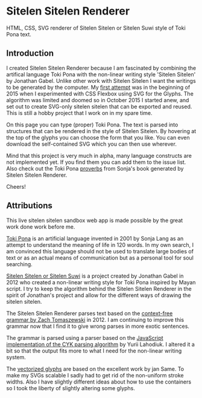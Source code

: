 # Sitelen Sitelen Renderer
HTML, CSS, SVG renderer of Sitelen Sitelen or Sitelen Suwi style of Toki Pona text.

## Introduction
I created Sitelen Sitelen Renderer because I am fascinated by combining the artifical language Toki Pona with the non-linear writing style 'Sitelen Sitelen' by Jonathan Gabel. Unlike other work with Sitelen Sitelen I want the writings to be generated by the computer. My [first attempt](http://nullelement.org/2015/05/living-toki-pona-using-flexbox-layout-and-sitelen-sitelen/) was in the beginning of 2015 when I experimented with CSS Flexbox using SVG for the Glyphs. The algorithm was limited and doomed so in October 2015 I started anew, and set out to create SVG-only sitelen sitelen that can be exported and reused. This is still a hobby project that I work on in my spare time.

On this page you can type (proper) Toki Pona. The text is parsed into structures that can be rendered in the style of Sitelen Sitelen. By hovering at the top of the glyphs you can choose the form that you like. You can even download the self-contained SVG which you can then use wherever.

Mind that this project is very much in alpha, many language constructs are not implemented yet. If you find them you can add them to the issue list. Also check out the Toki Pona [proverbs](http://smoishele.com/sitelensitelen/examples/proverbs/proverbs.html) from Sonja's book generated by Sitelen Sitelen Renderer.</p>

Cheers!

## Attributions

This live sitelen sitelen sandbox web app is made possible by the great work done work before me.

[Toki Pona](http://tokipona.org/) is an artificial language invented in 2001 by Sonja Lang as an attempt to understand the meaning of life in 120 words. In my own search, I am convinced this language should not be used to translate large bodies of text or as an actual means of communication but as a personal tool for soul searching.
        
[Sitelen Sitelen or Sitelen Suwi](http://www.jonathangabel.com/archive/2012/projects_t47.html) is a project created by Jonathan Gabel in 2012 who created a non-linear writing style for Toki Pona inspired by Mayan script. I try to keep the algorithm behind the Sitelen Sitelen Renderer in the spirit of Jonathan's project and allow for the different ways of drawing the sitelen sitelen.
        
The Sitelen Sitelen Renderer parses text based on the [context-free grammar by Zach Tomaszewski](http://www2.hawaii.edu/~chin/661F12/projects.html) in 2012. I am continuing to improve this grammar now that I find it to give wrong parses in more exotic sentences.

The grammar is parsed using a parser based on the [JavaScript implementation of the CYK parsing algorithm](https://github.com/lagodiuk/cyk-js) by Yurii Lahodiuk. I altered it a bit so that the output fits more to what I need for the non-linear writing system.

The [vectorized glyphs](http://forums.tokipona.org/viewtopic.php?f=7&p=13786#p13786) are based on the excellent work by jan Same. To make my SVGs scalable I sadly had to get rid of the non-uniform stroke widths. Also I have slightly different ideas about how to use the containers so I took the liberty of slightly altering some glyphs.
